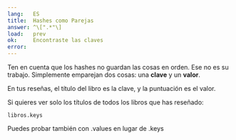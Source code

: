 ```yaml
---
lang:   ES
title:  Hashes como Parejas
answer: ^\[".*"\]
load:   prev
ok:     Encontraste las claves
error:  
---
```


Ten en cuenta que los hashes no guardan las cosas en orden. Ese no es su trabajo. Simplemente emparejan dos cosas: una __clave__ y un __valor__.

En tus reseñas, el título del libro es la clave, y la puntuación es el valor.

Si quieres ver solo los títulos de todos los libros que has reseñado:

    libros.keys

Puedes probar también con .values en lugar de .keys
